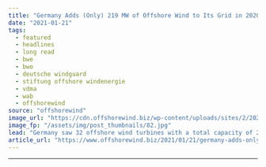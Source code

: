 ```yaml
---
title: "Germany Adds (Only) 219 MW of Offshore Wind to Its Grid in 2020"
date: "2021-01-21"
tags: 
  - featured
  - headlines
  - long read
  - bwe
  - bwo
  - deutsche windguard
  - stiftung offshore windenergie
  - vdma
  - wab
  - offshorewind
source: "offshorewind"
image_url: "https://cdn.offshorewind.biz/wp-content/uploads/sites/2/2021/01/21140008/Copyright-Siemens-Tennet.jpg"
image_fp: "/assets/img/post_thumbnails/82.jpg"
lead: "Germany saw 32 offshore wind turbines with a total capacity of 219 MW connected"
article_url: "https://www.offshorewind.biz/2021/01/21/germany-adds-only-219-mw-of-offshore-wind-to-its-grid-in-2020/"
---
```


---

